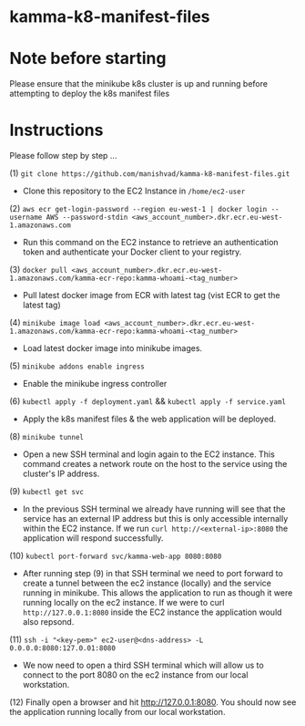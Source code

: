 # kamma-k8-manifest-files

# Note before starting 

Please ensure that the minikube k8s cluster is up and running before attempting to deploy the k8s manifest files



# Instructions

Please follow step by step ...

(1) `git clone https://github.com/manishvad/kamma-k8-manifest-files.git`

- Clone this repository to the EC2 Instance in `/home/ec2-user`

(2) `aws ecr get-login-password --region eu-west-1 | docker login --username AWS --password-stdin <aws_account_number>.dkr.ecr.eu-west-1.amazonaws.com`

- Run this command on the EC2 instance to retrieve an authentication token and authenticate your Docker client to your registry.

(3) `docker pull <aws_account_number>.dkr.ecr.eu-west-1.amazonaws.com/kamma-ecr-repo:kamma-whoami-<tag_number>`

- Pull latest docker image from ECR with latest tag (vist ECR to get the latest tag)

(4) `minikube image load <aws_account_number>.dkr.ecr.eu-west-1.amazonaws.com/kamma-ecr-repo:kamma-whoami-<tag_number>`

- Load latest docker image into minikube images.

(5) `minikube addons enable ingress`

- Enable the minikube ingress controller

(6) `kubectl apply -f deployment.yaml` && `kubectl apply -f service.yaml`

- Apply the k8s manifest files & the web application will be deployed.

(8) `minikube tunnel`

- Open a new SSH terminal and login again to the EC2 instance. This command creates a network route on the host to the service using the cluster's IP address.

(9) `kubectl get svc`

- In the previous SSH terminal we already have running will see that the service has an external IP address but this is only accessible internally within the EC2 instance. If we run `curl http://<external-ip>:8080` the application will respond successfully.

(10) `kubectl port-forward svc/kamma-web-app 8080:8080`

- After running step (9) in that SSH terminal we need to port forward to create a tunnel between the ec2 instance (locally) and the service running in minikube. This allows the application to run as though it were running locally on the ec2 instance. If we were to curl `http://127.0.0.1:8080` inside the EC2 instance the application would also repsond.  

(11) `ssh -i "<key-pem>" ec2-user@<dns-address> -L 0.0.0.0:8080:127.0.01:8080`

- We now need to open a third SSH terminal which will allow us to connect to the port 8080 on the ec2 instance from our local workstation.

(12) Finally open a browser and hit http://127.0.0.1:8080. You should now see the application running locally from our local workstation. 
